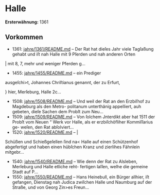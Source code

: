 # Halle

**Ersterwähnung:** 1361

## Vorkommen
- 1361: [jahre/1361/README.md](../jahre/1361/README.md) – Der Rat hat dieſes Jahr viele Tagſaßung gehabt und
iſt nah Halle mit 9 Pſerden und nah anderen Orten

| mit 8, 7, mehr und weniger Pferden g...
- 1455: [jahre/1455/README.md](../jahre/1455/README.md) – ein Prediger

ausgeſchi>t, Johannes Chriſtianus genannt, der zu Erfurt,

} hier, Merſeburg, Halle 2c...
- 1508: [jahre/1508/README.md](../jahre/1508/README.md) – Und weil der
Rat an den Erzbiſhof zu Magdeburg als den Metro-
politanum unterthänig appelliert, auh gebeten, dieſe Sachen
dem Probſt zum Neu...
- 1509: [jahre/1509/README.md](../jahre/1509/README.md) – Von
ſolchem Jnterdikt aber hat 1511 der Probſt vom Neuen
“ Werk vor Halle, als er erzbiſchöfliher Kommiſſarius ge-
weſen, den Rat abſolviert...
- 1520: [jahre/1520/README.md](../jahre/1520/README.md) – |

Schüßen und Schießgeſellen ſind na< Halle auf einen
Schützenhof abgefertigt und haben einen hübſchen Kranz
und zierlihes Fähnlein mitgebr...
- 1540: [jahre/1540/README.md](../jahre/1540/README.md) – Wie denn
der Rat zu Alsleben, Merſeburg und Halle etliche reht-
fertigen laſſen, welhe die gemeine Stadt auf P...
- 1550: [jahre/1550/README.md](../jahre/1550/README.md) – Hans Heinebull, ein Bürger allhier, iſt gefangen,
Dienstag nah Judica zwiſchen Halle und Naumburg auf
der Straße, und von Georg Zin>es Freun...

